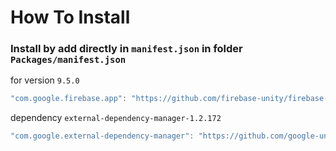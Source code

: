 # How To Install

### Install by add directly in `manifest.json` in folder `Packages/manifest.json`

for version `9.5.0`
```csharp
"com.google.firebase.app": "https://github.com/firebase-unity/firebase-app.git#9.5.0",
```

dependency `external-dependency-manager-1.2.172`
```csharp
"com.google.external-dependency-manager": "https://github.com/google-unity/external-dependency-manager.git#1.2.172",
```
